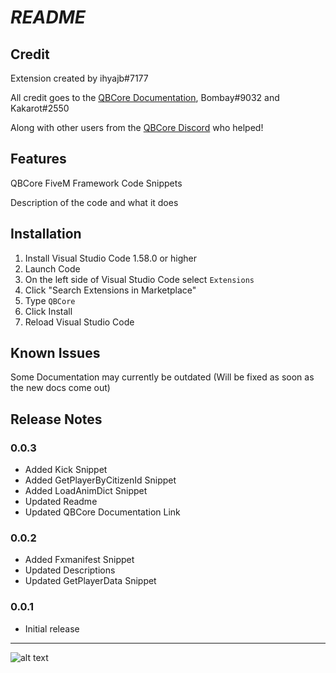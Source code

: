 # ***README***
## **Credit**

Extension created by ihyajb#7177

All credit goes to the [QBCore Documentation](https://www.qbcore.org/#/./about?id=official-qbcore-framework-documentatione), Bombay#9032 and Kakarot#2550

Along with other users from the [QBCore Discord](https://discord.gg/qbcore) who helped!

## Features

QBCore FiveM Framework Code Snippets

Description of the code and what it does

## Installation

1. Install Visual Studio Code 1.58.0 or higher
2. Launch Code
3. On the left side of Visual Studio Code select `Extensions`
4. Click "Search Extensions in Marketplace"
5. Type `QBCore`
6. Click Install
7. Reload Visual Studio Code

## Known Issues

Some Documentation may currently be outdated (Will be fixed as soon as the new docs come out)

## Release Notes

### 0.0.3

- Added Kick Snippet
- Added GetPlayerByCitizenId Snippet
- Added LoadAnimDict Snippet
- Updated Readme
- Updated QBCore Documentation Link

### 0.0.2

- Added Fxmanifest Snippet
- Updated Descriptions
- Updated GetPlayerData Snippet

### 0.0.1

- Initial release


---------
![alt text](images/banner.png)